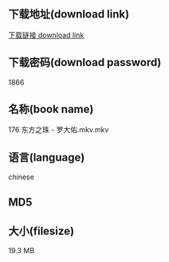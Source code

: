 ## 下载地址(download link)
[下载链接 download link](https://tutu365.netlify.app/?s=176+%E4%B8%9C%E6%96%B9%E4%B9%8B%E7%8F%A0+-+%E7%BD%97%E5%A4%A7%E4%BD%91.mkv)

## 下载密码(download password)
1866

## 名称(book name)
176 东方之珠 - 罗大佑.mkv.mkv

## 语言(language)
chinese

## MD5


## 大小(filesize)
19.3 MB
